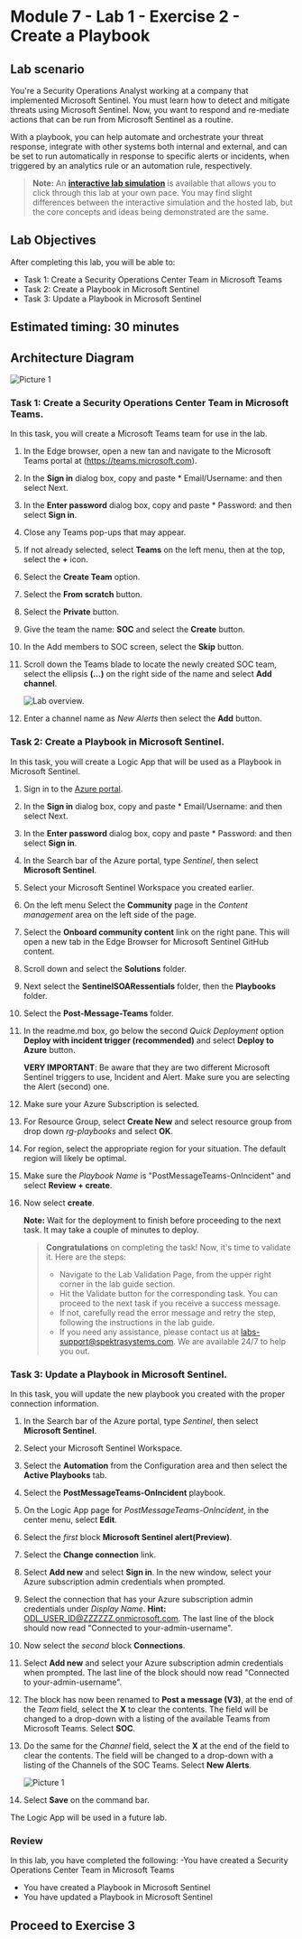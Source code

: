 # Module 7 - Lab 1 - Exercise 2 - Create a Playbook

## Lab scenario

You're a Security Operations Analyst working at a company that implemented Microsoft Sentinel. You must learn how to detect and mitigate threats using Microsoft Sentinel. Now, you want to respond and re-mediate actions that can be run from Microsoft Sentinel as a routine.

With a playbook, you can help automate and orchestrate your threat response, integrate with other systems both internal and external, and can be set to run automatically in response to specific alerts or incidents, when triggered by an analytics rule or an automation rule, respectively. 

>**Note:** An **[interactive lab simulation](https://mslabs.cloudguides.com/guides/SC-200%20Lab%20Simulation%20-%20Create%20a%20playbook)** is available that allows you to click through this lab at your own pace. You may find slight differences between the interactive simulation and the hosted lab, but the core concepts and ideas being demonstrated are the same.

## Lab Objectives
  
After completing this lab, you will be able to:
- Task 1: Create a Security Operations Center Team in Microsoft Teams
- Task 2: Create a Playbook in Microsoft Sentinel
- Task 3: Update a Playbook in Microsoft Sentinel

## Estimated timing: 30 minutes

## Architecture Diagram

  ![Picture 1](../Media/SC200-Lab_Diagrams_Mod7_L1_Ex2.png)

### Task 1: Create a Security Operations Center Team in Microsoft Teams.

In this task, you will create a Microsoft Teams team for use in the lab.

1. In the Edge browser, open a new tan and navigate to the Microsoft Teams portal at (https://teams.microsoft.com).

1. In the **Sign in** dialog box, copy and paste * Email/Username: <inject key="AzureAdUserEmail"></inject> and then select Next.

1. In the **Enter password** dialog box, copy and paste * Password: <inject key="AzureAdUserPassword"></inject> and then select **Sign in**.

1. Close any Teams pop-ups that may appear.

1. If not already selected, select **Teams** on the left menu, then at the top, select the **+** icon.

1. Select the **Create Team** option.

1. Select the **From scratch** button.

1. Select the **Private** button.

1. Give the team the name: **SOC** and select the **Create** button.

1. In the Add members to SOC screen, select the **Skip** button. 

1. Scroll down the Teams blade to locate the newly created SOC team, select the ellipsis **(...)** on the right side of the name and select **Add channel**.

    ![Lab overview.](../Media/addchannel.png)    

1. Enter a channel name as *New Alerts* then select the **Add** button.

### Task 2: Create a Playbook in Microsoft Sentinel.

In this task, you will create a Logic App that will be used as a Playbook in Microsoft Sentinel.

1. Sign in to the [Azure portal](https://portal.azure.com).

1. In the **Sign in** dialog box, copy and paste * Email/Username: <inject key="AzureAdUserEmail"></inject> and then select Next.

1. In the **Enter password** dialog box, copy and paste * Password: <inject key="AzureAdUserPassword"></inject> and then select **Sign in**.

1. In the Search bar of the Azure portal, type *Sentinel*, then select **Microsoft Sentinel**.

1. Select your Microsoft Sentinel Workspace you created earlier.

1. On the left menu Select the **Community** page in the *Content management* area on the left side of the page.

1. Select the **Onboard community content** link on the right pane. This will open a new tab in the Edge Browser for Microsoft Sentinel GitHub content.

1. Scroll down and select the **Solutions** folder.

1. Next select the **SentinelSOARessentials** folder, then the **Playbooks** folder.

1. Select the **Post-Message-Teams** folder.

1. In the readme.md box, go below the second *Quick Deployment* option **Deploy with incident trigger (recommended)** and select **Deploy to Azure** button.  

    **VERY IMPORTANT**: Be aware that they are two different Microsoft Sentinel triggers to use, Incident and Alert. Make sure you are selecting the Alert (second) one.

1. Make sure your Azure Subscription is selected.

1. For Resource Group, select **Create New** and select resource group from drop down *rg-playbooks* and select **OK**.

1. For region, select the appropriate region for your situation. The default region will likely be optimal.

1. Make sure the *Playbook Name* is "PostMessageTeams-OnIncident" and select **Review + create**.

1. Now select **create**.

    **Note:** Wait for the deployment to finish before proceeding to the next task. It may take a couple of minutes to deploy.

    > **Congratulations** on completing the task! Now, it's time to validate it. Here are the steps:
    > - Navigate to the Lab Validation Page, from the upper right corner in the lab guide section.
    > - Hit the Validate button for the corresponding task. You can proceed to the next task if you receive a success message.
    > - If not, carefully read the error message and retry the step, following the instructions in the lab guide.
    > - If you need any assistance, please contact us at labs-support@spektrasystems.com. We are available 24/7 to help you out.

### Task 3: Update a Playbook in Microsoft Sentinel.

In this task, you will update the new playbook you created with the proper connection information.

1. In the Search bar of the Azure portal, type *Sentinel*, then select **Microsoft Sentinel**.

1. Select your Microsoft Sentinel Workspace.

1. Select the **Automation** from the Configuration area and then select the **Active Playbooks** tab.

1. Select the **PostMessageTeams-OnIncident** playbook.

1. On the Logic App page for *PostMessageTeams-OnIncident*, in the center menu, select **Edit**.

1. Select the *first* block **Microsoft Sentinel alert(Preview)**.

1. Select the **Change connection** link.

1. Select **Add new** and select **Sign in**. In the new window, select your Azure subscription admin credentials when prompted.

1. Select the connection that has your Azure subscription admin credentials under *Display Name*. **Hint:** ODL_USER_ID@ZZZZZZ.onmicrosoft.com. The last line of the block should now read "Connected to your-admin-username".

1. Now select the *second* block **Connections**.

1. Select **Add new** and select your Azure subscription admin credentials when prompted. The last line of the block should now read "Connected to your-admin-username".

1. The block has now been renamed to **Post a message (V3)**, at the end of the *Team* field, select the **X** to clear the contents. The field will be changed to a drop-down with a listing of the available Teams from Microsoft Teams. Select **SOC**.

1. Do the same for the *Channel* field, select the **X** at the end of the field to clear the contents. The field will be changed to a drop-down with a listing of the Channels of the SOC Teams. Select **New Alerts**.

   ![Picture 1](../Media/SC-200-img13.png)

1. Select **Save** on the command bar.

The Logic App will be used in a future lab.

### Review
In this lab, you have completed the following:
-You have created a Security Operations Center Team in Microsoft Teams
- You have created a Playbook in Microsoft Sentinel
- You have updated a Playbook in Microsoft Sentinel

## Proceed to Exercise 3
